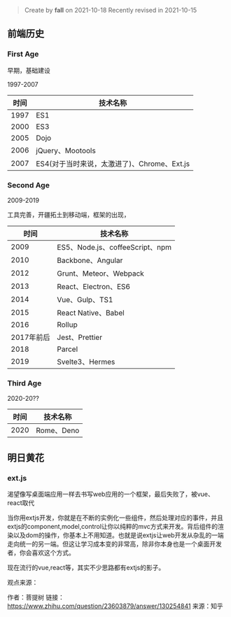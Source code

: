 > Create by **fall** on 2021-10-18
> Recently revised in 2021-10-15

## 前端历史

### First Age

早期，基础建设

1997-2007

| 时间 | 技术名称                                    |
| ---- | ------------------------------------------- |
| 1997 | ES1                                         |
| 2000 | ES3                                         |
| 2005 | Dojo                                        |
| 2006 | jQuery、Mootools                            |
| 2007 | ES4(对于当时来说，太激进了)、Chrome、Ext.js |

### Second Age

2009-2019

工具完善，开疆拓土到移动端，框架的出现，

| 时间       | 技术名称                        |
| ---------- | ------------------------------- |
| 2009       | ES5、Node.js、coffeeScript、npm |
| 2010       | Backbone、Angular               |
| 2012       | Grunt、Meteor、Webpack          |
| 2013       | React、Electron、ES6            |
| 2014       | Vue、Gulp、TS1                  |
| 2015       | React Native、Babel             |
| 2016       | Rollup                          |
| 2017年前后 | Jest、Prettier                  |
| 2018       | Parcel                          |
| 2019       | Svelte3、Hermes                 |

### Third Age

2020-20??

| 时间 | 技术名称   |
| ---- | ---------- |
| 2020 | Rome、Deno |

## 明日黄花

### ext.js

渴望像写桌面端应用一样去书写web应用的一个框架，最后失败了，被vue、react取代

当你用extjs开发，你就是在不断的实例化一些组件，然后处理对应的事件，并且extjs的component,model,control让你以纯粹的mvc方式来开发。背后组件的渲染以及dom的操作，你基本上不用知道。也就是说extjs让web开发从杂乱的一端走向统一的另一端。但这让学习成本变的非常高，除非你本身也是一个桌面开发者，你会喜欢这个方式。

现在流行的vue,react等，其实不少思路都有extjs的影子。

观点来源：

作者：菩提树
链接：https://www.zhihu.com/question/23603879/answer/130254841
来源：知乎



